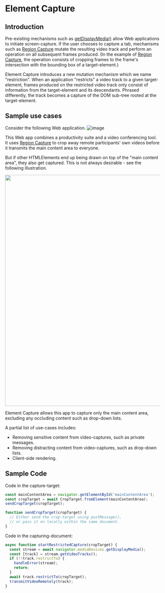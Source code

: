 # Element Capture

## Introduction
Pre-existing mechanisms such as [getDisplayMedia()](https://www.w3.org/TR/screen-capture/#dom-mediadevices-getdisplaymedia) allow Web applications to initiate screen-capture. If the user chooses to capture a tab, mechanisms such as [Region Capture](https://w3c.github.io/mediacapture-region/) mutate the resulting video track and perform an operation on all subsequent frames produced. (In the example of [Region Capture](https://w3c.github.io/mediacapture-region/), the operation consists of cropping frames to the frame's intersection with the bounding box of a target-element.)

Element Capture introduces a new mutation mechanism which we name "restriction". When an application "restricts" a video track to a given target-element, frames produced on the restricted video track only consist of information from the target-element and its descendants. Phrased differently, the track becomes a capture of the DOM sub-tree rooted at the target-element.

## Sample use cases

Consider the following Web application.
![image](https://user-images.githubusercontent.com/22117736/227632506-7674f0dc-dcf6-4ebc-9c47-59212cc9ccbc.png)

This Web app combines a productivity suite and a video conferencing tool. It uses [Region Capture](https://w3c.github.io/mediacapture-region/) to crop away remote participants' own videos before it transmits the main content area to everyone.

But if other HTMLElements end up being drawn on top of the "main content area", they also get captured. This is not always desirable - see the following illustration.

<p align="center">
  <img src="https://user-images.githubusercontent.com/22117736/227634359-a98136df-45dd-427d-802f-452be4612862.png" width="750"></img>
</p>

Element Capture allows this app to capture only the main content area, excluding any occluding content such as drop-down lists.

A partial list of use-cases includes:
* Removing sensitive content from video-captures, such as private messages.
* Removing distracting content from video-captures, such as drop-down lists.
* Client-side rendering.

## Sample Code

Code in the capture-target:

```js
const mainContentArea = navigator.getElementById('mainContentArea');
const cropTarget = await CropTarget.fromElement(mainContentArea);
sendCropTarget(cropTarget);

function sendCropTarget(cropTarget) {
  // Either send the crop-target using postMessage(),
  // or pass it on locally within the same document.
}
```

Code in the capturing-document:

```js
async function startRestrictedCapture(cropTarget) {
  const stream = await navigator.mediaDevices.getDisplayMedia();
  const [track] = stream.getVideoTracks();
  if (!!track.restrictTo) {
    handleError(stream);
    return;
  }
  await track.restrictTo(cropTarget);
  transmitVideoRemotely(track);
}
```
